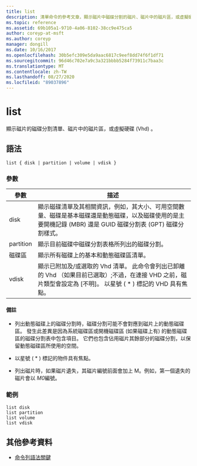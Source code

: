 ```yaml
---
title: list
description: 清單命令的參考文章，顯示磁片中磁碟分割的磁片、磁片中的磁片區，或虛擬硬碟 (Vhd) 的清單。
ms.topic: reference
ms.assetid: 69b105a1-9710-4a06-8102-38cc9e475ca5
author: coreyp-at-msft
ms.author: coreyp
manager: dongill
ms.date: 10/16/2017
ms.openlocfilehash: 30b5efc309e5da9aac6817c9eef8dd74f6f1df71
ms.sourcegitcommit: 96d46c702e7a9c3a321bbbb5284f73911c7baa3c
ms.translationtype: MT
ms.contentlocale: zh-TW
ms.lasthandoff: 08/27/2020
ms.locfileid: "89037896"
---
```

# <a name="list"></a>list

顯示磁片的磁碟分割清單、磁片中的磁片區，或虛擬硬碟 (Vhd) 。

## <a name="syntax"></a>語法

```
list { disk | partition | volume | vdisk }
```

### <a name="parameters"></a>參數

| 參數 | 描述 |
| --------- | ----------- |
| disk | 顯示磁碟清單及其相關資訊，例如，其大小、可用空間數量、磁碟是基本磁碟還是動態磁碟，以及磁碟使用的是主要開機記錄 (MBR) 還是 GUID 磁碟分割表 (GPT) 磁碟分割樣式。 |
| partition | 顯示目前磁碟中磁碟分割表格所列出的磁碟分割。 |
| 磁碟區 | 顯示所有磁碟上的基本和動態磁碟區清單。 |
| vdisk | 顯示已附加及/或選取的 Vhd 清單。 此命令會列出已卸離的 Vhd （如果目前已選取）;不過，在連接 VHD 之前，磁片類型會設定為 [不明]。 以星號 ( * ) 標記的 VHD 具有焦點。 |

#### <a name="remarks"></a>備註

- 列出動態磁碟上的磁碟分割時，磁碟分割可能不會對應到磁片上的動態磁碟區。 發生此差異是因為系統磁碟區或開機磁碟區 (如果磁碟上有) 的動態磁碟區的磁碟分割表中包含項目。 它們也包含佔用磁片其餘部分的磁碟分割，以保留動態磁碟區所使用的空間。

- 以星號 ( * ) 標記的物件具有焦點。

- 列出磁片時，如果磁片遺失，其磁片編號前面會加上 M。例如，第一個遺失的磁片會以 *M0*編號。

### <a name="examples"></a>範例

```
list disk
list partition
list volume
list vdisk
```

## <a name="additional-references"></a>其他參考資料

- [命令列語法關鍵](command-line-syntax-key.md)
